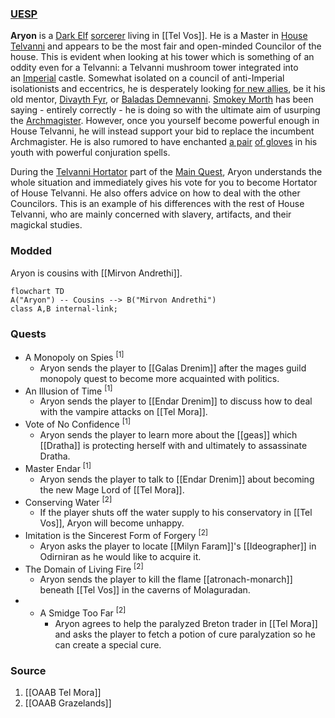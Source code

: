 ### [UESP](https://en.uesp.net/wiki/Morrowind:Aryon)
**Aryon** is a [Dark Elf](https://en.uesp.net/wiki/Morrowind:Dark_Elf "Morrowind:Dark Elf") [sorcerer](https://en.uesp.net/wiki/Morrowind:Sorcerer "Morrowind:Sorcerer") living in [[Tel Vos]]. He is a Master in [House Telvanni](https://en.uesp.net/wiki/Morrowind:House_Telvanni "Morrowind:House Telvanni") and appears to be the most fair and open-minded Councilor of the house. This is evident when looking at his tower which is something of an oddity even for a Telvanni: a Telvanni mushroom tower integrated into an [Imperial](https://en.uesp.net/wiki/Morrowind:Imperial "Morrowind:Imperial") castle. Somewhat isolated on a council of anti-Imperial isolationists and eccentrics, he is desperately looking [for new allies](https://en.uesp.net/wiki/Morrowind:Message_from_Master_Aryon "Morrowind:Message from Master Aryon"), be it his old mentor, [Divayth Fyr](https://en.uesp.net/wiki/Morrowind:Divayth_Fyr "Morrowind:Divayth Fyr"), or [Baladas Demnevanni](https://en.uesp.net/wiki/Morrowind:Baladas_Demnevanni_(person) "Morrowind:Baladas Demnevanni (person)"). [Smokey Morth](https://en.uesp.net/wiki/Morrowind:Smokey_Morth "Morrowind:Smokey Morth") has been saying - entirely correctly - he is doing so with the ultimate aim of usurping the [Archmagister](https://en.uesp.net/wiki/Morrowind:Gothren "Morrowind:Gothren"). However, once you yourself become powerful enough in House Telvanni, he will instead support your bid to replace the incumbent Archmagister. He is also rumored to have enchanted [a pair](https://en.uesp.net/wiki/Morrowind:Aryon%27s_Dominator "Morrowind:Aryon's Dominator") [of gloves](https://en.uesp.net/wiki/Morrowind:Aryon%27s_Helper "Morrowind:Aryon's Helper") in his youth with powerful conjuration spells.

During the [Telvanni Hortator](https://en.uesp.net/wiki/Morrowind:Telvanni_Hortator "Morrowind:Telvanni Hortator") part of the [Main Quest](https://en.uesp.net/wiki/Morrowind:Main_Quest "Morrowind:Main Quest"), Aryon understands the whole situation and immediately gives his vote for you to become Hortator of House Telvanni. He also offers advice on how to deal with the other Councilors. This is an example of his differences with the rest of House Telvanni, who are mainly concerned with slavery, artifacts, and their magickal studies.
### Modded
Aryon is cousins with [[Mirvon Andrethi]].

```mermaid
flowchart TD
A("Aryon") -- Cousins --> B("Mirvon Andrethi")
class A,B internal-link;
```
### Quests
* A Monopoly on Spies <sup>[1]</sup>
	* Aryon sends the player to [[Galas Drenim]] after the mages guild monopoly quest to become more acquainted with politics.
* An Illusion of Time <sup>[1]</sup>
	* Aryon sends the player to [[Endar Drenim]] to discuss how to deal with the vampire attacks on [[Tel Mora]].
* Vote of No Confidence <sup>[1]</sup>
	* Aryon sends the player to learn more about the [[geas]] which [[Dratha]] is protecting herself with and ultimately to assassinate Dratha.
* Master Endar <sup>[1]</sup>
	* Aryon sends the player to talk to [[Endar Drenim]] about becoming the new Mage Lord of [[Tel Mora]].
* Conserving Water <sup>[2]</sup>
	* If the player shuts off the water supply to his conservatory in [[Tel Vos]], Aryon will become unhappy.
* Imitation is the Sincerest Form of Forgery <sup>[2]</sup>
	* Aryon asks the player to locate [[Milyn Faram]]'s [[Ideographer]] in Odirniran as he would like to acquire it.
* The Domain of Living Fire <sup>[2]</sup>
	* Aryon sends the player to kill the flame [[atronach-monarch]] beneath [[Tel Vos]] in the caverns of Molaguradan.
* * A Smidge Too Far <sup>[2]</sup>
	* Aryon agrees to help the paralyzed Breton trader in [[Tel Mora]] and asks the player to fetch a potion of cure paralyzation so he can create a special cure.
### Source
1. [[OAAB Tel Mora]]
2. [[OAAB Grazelands]]
